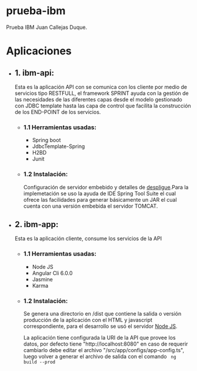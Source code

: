 # prueba-ibm
Prueba IBM Juan Callejas Duque.

<h1>Aplicaciones</h1>
<ul>
  <li>
    <h2>1. ibm-api:</h2>
    <p>Esta es la aplicación API con se comunica con los cliente por medio de servicios tipo RESTFULL, el framework SPRINT ayuda con la gestión de las necesidades de las diferentes capas desde el modelo gestionado con JDBC template hasta las capa de control que facilita la construcción de los END-POINT de los servicios.</p>
    <ul>
      <li>
        <h3>1.1 Herramientas usadas:</h3>
        <ul>
          <li>Spring boot</li>
          <li>JdbcTemplate-Spring</li>
          <li>H2BD </li>
          <li>Junit</li>
        </ul>
      </li>
      <li>
        <h3>1.2 Instalación:</h3>
        <p>Configuración de servidor embebido y detalles de <a href="https://spring.io/blog/2014/03/07/deploying-spring-boot-applications">despligue</a>.Para la implemetación se uso la ayuda de IDE Spring Tool Suite el cual ofrece las facilidades para generar básicamente un JAR el cual cuenta con una versión embebida el servidor TOMCAT.</p>
    </ul>
  </li>
  <li>
    <h2>2. ibm-app:</h2>
    <p>Esta es la aplicación cliente, consume los servicios de la API</p>
    <ul>
      <li>
        <h3>1.1 Herramientas usadas:</h3>
        <ul>
          <li>Node JS</li>
          <li>Angular Cli 6.0.0</li>
          <li>Jasmine </li>
          <li>Karma</li>
        </ul>
      </li>
      <li>
        <h3>1.2 Instalación:</h3>
        <p>Se genera una directorio en /dist que contiene la salida o versión producción de la aplicación con el HTML y javascript correspondiente, para el desarrollo se usó el servidor <a href="https://nodejs.org/en/docs/guides/">Node JS</a>.
        </p>
        <p>La aplicación tiene configurada la URI de la API que provee los datos, por defecto tiene "http://localhost:8080" en caso de requerir cambiarlo debe editar el archivo "/src/app/configs/app-config.ts", luego volver a generar el archivo de salida con el comando <code> ng build --prod </code>
      </li>
    </ul>
  </li>
</ul>
